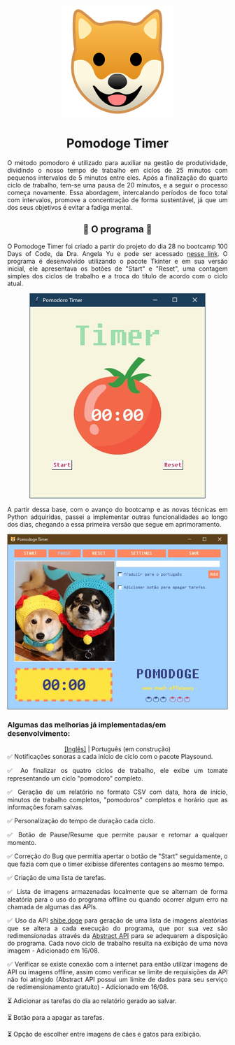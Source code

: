 <p align="center"><img src="images/img.png"></p>
<h1 align="center">Pomodoge Timer</h1>

<p align="justify">O método pomodoro é utilizado para auxiliar na gestão de produtividade, dividindo o nosso tempo de trabalho em ciclos de 25 minutos com pequenos intervalos de 5 minutos entre eles. Após a finalização do quarto ciclo de trabalho, tem-se uma pausa de 20 minutos, e a seguir o processo começa novamente.
Essa abordagem, intercalando períodos de foco total com intervalos, promove a concentração de forma sustentável, já que um dos seus objetivos é evitar a fadiga mental.</p>

<h2 align="center"> 🍅 O programa 🍅 </h2>

<p align="justify">O Pomodoge Timer foi criado a partir do projeto do dia 28 no bootcamp 100 Days of Code, da Dra. Angela Yu e pode ser acessado <a href="https://github.com/anamilanezi/py-practices/tree/main/100-days-of-code/d021-d030/projects/d28-pomodoro-timer" target="_blank">nesse link</a>. O programa é desenvolvido utilizando o pacote Tkinter e em sua versão inicial, ele apresentava os botões de "Start" e "Reset", uma contagem simples dos ciclos de trabalho e a troca do título de acordo com o ciclo atual.</p>
<p align="center"><img src="images/pomodoro.jpg"></p>
<p align="justify">A partir dessa base, com o avanço do bootcamp e as novas técnicas em Python adquiridas, passei a implementar outras funcionalidades ao longo dos dias, chegando a essa primeira versão que segue em aprimoramento.</p>
<p align="center"><img src="images/pomodoge.jpg"></p>

### Algumas das melhorias já implementadas/em desenvolvimento:

<div align="center"><a href="en-us">[Inglês]</a>  | Português (em construção)</div>

<div align="justify">
✅ Notificações sonoras a cada início de ciclo com o pacote Playsound.

✅ Ao finalizar os quatro ciclos de trabalho, ele exibe um tomate representando um ciclo "pomodoro" completo.

✅ Geração de um relatório no formato CSV com data, hora de início, minutos de trabalho completos, "pomodoros" completos e horário que as informações foram salvas.

✅ Personalização do tempo de duração cada ciclo.

✅ Botão de Pause/Resume que permite pausar e retomar a qualquer momento. 

✅ Correção do Bug que permitia apertar o botão de "Start" seguidamente, o que fazia com que o timer exibisse diferentes contagens ao mesmo tempo.

✅ Criação de uma lista de tarefas.

✅ Lista de imagens armazenadas localmente que se alternam de forma aleatória para o uso do programa offline ou quando ocorrer algum erro na chamada de algumas das APIs.

✅ Uso da API <a href="https://shibe.online/" target="_blank">shibe.doge</a> para geração de uma lista de imagens aleatórias que se altera a cada execução do programa, que por sua vez são redimensionadas através da <a href="https://www.abstractapi.com/" target="_blank">Abstract API</a> para se adequarem a disposição do programa. Cada novo ciclo de trabalho resulta na exibição de uma nova imagem - Adicionado em 16/08.

✅  Verificar se existe conexão com a internet para então utilizar imagens de API ou imagens offline, assim como verificar se limite de requisições da API não foi atingido (Abstract API possui um limite de dados para seu serviço de redimensionamento gratuíto) - Adicionado em 16/08.

⏳ Adicionar as tarefas do dia ao relatório gerado ao salvar.

⏳ Botão para a apagar as tarefas.

⏳ Opção de escolher entre imagens de cães e gatos para exibição.

</div>
